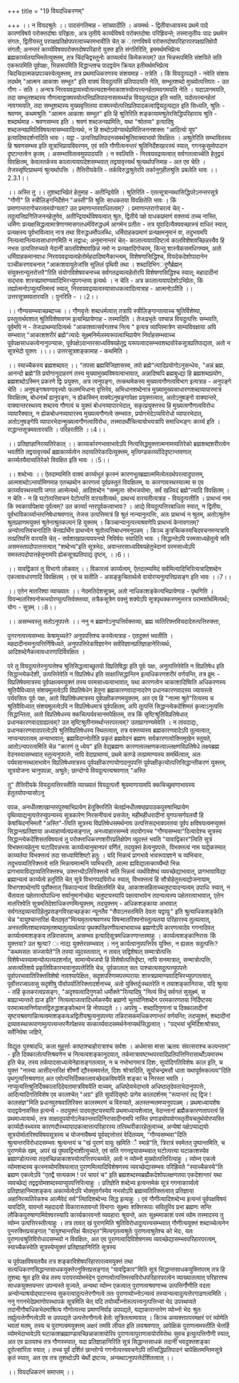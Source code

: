 +++
title = "19 वियदधिकरणम्"

+++
।। न वियदश्रुतेः ।। पादसंगतिमाह - सांख्यादीति । अयमर्थः - द्वितीयाध्यायस्य प्रथमे पादे कारणविषये परोक्त्तदोषाः परिहृताः, अत्र तृतीये कार्य्यविषये परोक्त्तदोषाः परिह्रियन्ते; तस्मात्तृतीयः पादः प्रथमेन संगतः, द्वितीयस्तु परपक्षप्रतिक्षेपपरत्वाच्चरमभावीति चेत् क ारणविषये परोक्त्तदोषपरिहारपरपक्षप्रतिक्षेपौ संगतौ; अनन्तरं कार्य्यविषयपरोक्त्तदोषपरिहारो युक्त्त इति संगतिरिति, इममर्थमभिप्रेत्य ब्रह्मकार्य्यतयाभिमतेत्युक्त्तम्, तत्र चिंदचिद्वस्तुनोः काय्यर्त्वयं किमेकरूपम्? उत भिन्नरूपमिति संशयिते सति एकरूपमिति पूर्वपक्षः, भिन्नरूपमिति विद्धान्तश्च पादद्वयेन क्रियत इतीमर्थमभिप्रेत्य चिदचिदात्मकप्रपञ्चस्येत्युक्त्तम्, तत्र प्रथमाधिकरणस्य संशयमाह - तत्रेति । किं वियदुत्पद्यते - नवेति संशयः तदर्थम् "आत्मन आकाशः सम्भूत" इति वाक्यं वियदुत्पत्तिं प्रतिपादयति नेति, सम्भूतशब्दो मुख्योत्पत्तिपरः - उत गौणः - सति । अन्यत्र निरवयवद्रव्यस्योत्पत्त्यदशर्नमाकाशस्योत्पत्त्यनर्हतामवगमयति नेति । यदाऽवगमयति, तदा सम्भूतशब्दस्य गौणत्वाद्वाक्यस्योत्पत्तिप्रतिपादनासामर्थ्यान्न वियदुत्पद्यत इति भवति, यदोत्पत्त्यनर्हतां नावगमयति, तदा सम्भूशब्दस्य मुख्यवृत्तितया वाक्यस्योत्पत्तिप्रतिपादकत्वाद्वियदुत्पद्यत इति सिध्यति, श्रुतिः - श्रवणम्, कथमश्रुतिः "आत्मन आकाशः सम्भूत" इति हि श्रुतिरिति शङ्कायामश्रुतेरसिद्धिपरिहाराय श्रुति - शब्दार्थमाह - श्रवणसम्भव इति । श्रवणं शब्दजन्यप्रमितिः, यथा "श्रोतव्य" इत्यादिषु शब्दजन्यप्रमितिविषयत्वासम्भवादित्यर्थः, न हि शब्दोऽयोग्यार्थप्रमितिजननशक्त्तः "आदित्यो यूप" इत्यादिष्वदर्शनादिति भावः । यद्वा - उत्पत्तिप्रतिपादनसमर्थश्रुतिवाक्याभावो विवक्षितः । अश्रुतेरिति सम्भावितस्य हि श्रवणसम्भव इति सूत्राभिप्रायविवरणम्, एवं सति गौणीत्यनन्तरं श्रुतिनिर्देशखारस्यं स्यात्, गगनकुसुमोपादान दृष्टान्तत्वेन कृतम् । असम्भावितत्वमुपपादयति । न स्वल्विति - निरवयवद्रव्यत्वात् सर्वगतत्वाच्चेति हेतुद्वयं विवक्षितम्, केवलतर्कस्य कालात्ययापदेशसम्भवात् तद्वयावृत्त्यर्थं श्रुत्यर्थापत्तिमाह - अत एव चेति । तेजस्सृष्टिप्राथम्यं श्रुत्यर्थापत्तिः । तैत्तिरीयकेति - तर्कविरुद्धश्रुतेरपि तर्कानुगृहीतश्रुतिः प्रबलेति भावः ।।2.3.1।।

।। अस्ति तु ।। तुशब्दाभिप्रेतं हेतुमाह - अतीन्द्रियेति । श्रुतिरिति - एतत्सूत्रान्यथासिद्धिपरेऽनन्तरसूत्रे "गौणी" ति स्त्रीलिङ्गनिर्देशेन "अस्ती"ति श्रुतिः साधकतया विवक्षितेति भावः । किं प्रमाणान्तरागोचरत्वमयोग्यता? उत प्रमाणान्तरवाधितत्वम्? । प्रमाणान्तरागोचरत्वं चेत् - तदुत्पत्तिप्रगितिजननहेतुणेव, अतीन्द्रियार्थविषयत्वात् श्रुतः, द्वितीये पक्षे वाधकप्रमाणं वक्त्तव्यं तच्च नास्ति, धर्मिणः प्रत्यक्षसिद्धत्वामात्रेणागमासगतधर्मविरुद्धधर्म आगमेन प्रतीतः - तत्र यूपादित्यैक्यवच्छास्त्रं वाधितं स्यात्, प्रत्यक्षस्य पूर्वभावित्वात् नात्र तथा विरुद्धधर्मोपलब्धिः, धर्मिग्राहकप्रमाणं प्रत्यक्षमनुमानं वा, तदुभयमपि नित्यत्वानित्यत्वसाधारणमिति न तद्वाधः; अनुमानान्तरं चेत्- कालात्ययापदिष्टत्वं कालविशेषावच्छिन्नस्यैव हि नभस उत्पत्तिरुच्यते नेदानीं कालविशेषावछिन्नं नमो नः प्रत्यक्षादिगोचरम्, किन्तु शास्त्रैकसमधिगम्यम्, अतो धर्मिग्राहकमानवाधः निरवयवद्रव्यत्वहेतोर्महदादिष्वनैकान्त्यम्, विशेषणासिद्धिश्च, वियदेकदेशोपादानेन पञ्चीकरणवचनात् "आकाशवायुतेजांसि सुलिलं पृथिवी तथा । शब्दादिभिगर्ुणैर्ब्रह्मन् संयुक्त्तान्युत्तरोत्तरै"रिति संयोगविशेषवचनाच्च सर्वगतद्रव्यत्वहेतोरपि विशेषणासिद्धिश्च स्यात्; महादादीनां सद्भावः शास्त्रप्रामाण्यवादिभिरभ्युपगन्तव्य इत्यर्थः । न चेति - अत्र कालात्ययापदेशोऽभिप्रेतः, किं तर्ह्यात्मनोऽप्युत्पत्तिमत्त्वं स्यात्, निरवयवद्रव्यत्वस्यासाधकत्वादित्यत्राह - आत्मनोऽपीति ।। उत्तरसूत्रमवतारयति । पुनरिति - ।।2।।

।। गौण्यसम्भवाच्छब्दाच्च ।। गौणवृत्तेः शब्दधर्मत्वात् तत्रापि स्त्रीलिङ्गान्तत्वाच्च श्रुतिर्विशेष्या, प्रस्तुतार्थवशात् श्रुतिविशेषावगम इत्यभिप्रायेणाह - तस्मादिति । तेजःप्रभृतेः पश्चान्न वियदुत्पत्तिः सम्भवति, पूर्वमपि न - तेजःप्राथम्यादित्यर्थः "आकाशवत्सर्वगतश्च नित्य " इत्यत्र व्याप्तिमात्रेण साम्यविवक्षाया अपि सम्भवात् "आकाशशरीरं ब्रह्मे"त्यादेः सूक्ष्मनिर्मलस्वरूपत्वाभिप्रायेण निर्वाहसम्भवाच्च पूर्वपक्षसाधकत्वेनानुपन्यासः, पूर्वपक्षेऽवान्तरसाध्यविषयहेतुद्व यरूपत्वादसम्भवशब्दयोरेकसूत्रप्रतिपाद्यता, अतो न सूत्रभेदो युक्त्तः ।।।। उत्तरसूत्रशङ्कामाह - कथमिति ।

।। स्याच्चैकस्य ब्रह्मशब्दवत् ।। "तपसा ब्रह्मविजिज्ञासस्व, तपो ब्रह्मे"त्यादिप्रयोगोऽनुसन्धेयः, "अन्नं ब्रह्म, आनन्दो ब्रह्मे"ति प्रयोगानुदाहरणं तस्य मुख्यामुख्यविषयत्वाभावात्, अन्नादिष्वपि ब्रह्मबुध्द्या हि ब्रह्मशब्दप्रयोगः, ब्रह्मशब्दोऽस्मिन् प्रकरणे द्विः प्रयुक्त्तः, अत्र त्वनुपङ्गः, तत्कथमेकस्य मुख्यत्वगौणत्वविभाग इत्यत्राह - अनुपङ्गे चेति । अनुषङ्गश्रवणावृत्त्योः फलमभिधाना वृत्तिरेव, अभिधानशब्देनात्र मुख्यामुख्यसाधारणशब्दव्यापारमात्रं विवक्षितम्, बोधनार्थं ह्यनुपङ्गः, न ह्येकस्मिन् वाक्येऽनुषङ्गापेक्षा प्रयुक्त्तत्वात्, अतोऽनुषङ्गो वाक्यान्तरे, वाक्यान्तरस्थस्य शब्दस्य गौणत्वं च युक्त्तं बोधनव्यापारभेदात्, सकृत्प्रयुक्त्तस्य हि मुख्यत्वगौणत्वविरोधः व्यापारैक्यात्, न ह्येकबोधनव्यापारस्य मुख्यत्वगौणत्वे सम्भवतः, प्रयोगभेदेऽप्यविरोधो व्यापारभेदात्, अतोऽनुषङ्गेपि व्यापारभेदान्मुख्यत्वगौणत्वाविरोधः, तस्मादर्थौचित्यायोभयत्रापि समाधिभङ्गः कार्य्य इति । राद्धान्तसूत्रमवतारयति । परिहरतीति ।।4।।

।। प्रतिज्ञाहानिरव्यतिरेकात् ।। काय्यर्कारणभावाभावेऽपि नित्यसिद्धमुक्त्तात्मनामव्यतिरेको ब्रह्मशब्दशरीरत्वेन भवतीति तद्वयावृत्त्यर्थं ब्रह्मकार्य्यत्वेन तदव्यतिरेकादित्युक्त्तम्, मृत्पिण्डकार्य्यादिदृष्टान्तवणात् कार्य्यतयैवाव्यतिरेको विवक्षित इति भावः ।।5।।

।। शब्देभ्यः ।। ऐतदाम्यमिति वाक्यं कार्य्यभूतं कृत्स्नं कारणभूतब्रह्मात्ममित्येतदर्थपरत्वादुपात्तम्, आत्मशब्दोऽन्तर्यामिणमाह एतच्छब्देन कारणत्वं पूर्वप्रस्तुतं विवक्षितम्, यः कारणावस्थस्यात्मा स एव कार्य्यावस्थस्यापि जगत आत्मेत्यर्थः, आदिशब्देन "सम्मूलाः सोभजयोमाः, सर्वं खल्विदं ब्रह्मे"त्यादि विवक्षितम् । न चेति - न हि घटोत्पत्तिवचनं पेटोत्पत्तिं वारयतीत्यर्थः, प्राथभ्यं वारयतीत्यत्राह - वियदुत्पत्तीति । प्राथभ्यं नाम किं स्वकार्यापेक्षया पूर्वत्वम्? उत कार्य्या न्तरपूर्वकत्वाभावः? । आद्ये वियदुत्पत्तिरबाधिता स्यात्, न द्वितीयः, पूर्वभाविकार्य्यान्तरनिषेधाश्रवणात्, तेजस उत्पत्तिमात्रं हि श्रुतं नान्यानुत्पत्तिः, अतः प्राथभ्यं न श्रुतम्, अतोऽश्रुतेन श्रुतप्रहाणमयुक्त्तं श्रुतेनाश्रुतकल्पनं हि युक्त्तम् । किञ्चान्यानुत्पत्त्यश्रवणेपि प्राथभ्यं केनावगतम्? अन्योत्पत्तिवचनादिति चेत्तर्ह्यार्थेन प्राथभ्येन श्रुतोत्पत्तिबाधनमनुपन्नम् । किञ्च कुत्रचित्कस्यचिदवचनमन्यत्रापि तत्प्रतिपत्तिं वारयति चेत् - सर्वशाखाप्रत्यययनयो निविर्षयः स्यादिति भावः । सिद्धान्तेऽपि परमसाध्यहेतुत्वे सति असमस्तपदोपात्तत्तत्वात् "शब्देभ्य"इति सूत्रभेदः, अवान्तरसाध्यविषयहेतुभेदानां परमसाध्येऽपि समस्तपदोपात्तहेतूनामपि ह्येकसूत्रप्रतिपाद्यं दृष्टम्, ।।6।।

।। यावद्विकारं तु विभागो लोकवत् ।। विकारत्वं कार्य्यत्वम्, ऐतदात्म्यमिदं सर्वमित्यादिभिरित्यत्रादिशब्देन एकत्वावधारणादि विवक्षितम् । एवं च सतीति - असङ्कुचितार्थत्वे वायोरप्यनुत्पत्तिप्रसङ्ग इति भावः ।।7।।

।। एतेन मातरिश्वा व्याख्यातः ।। नेदमतिदेशसूत्रम्, अतो नाधिकाशङ्केत्यभिप्रायेणाह - पृथगिति । वियन्मातरिश्वनोरूभयोरप्युत्पत्तिर्वक्त्तव्या, तत्रैकसूत्रेण वक्त्तुं शक्येऽपि सूत्रपृथक्करणमुत्तरत्र परामर्शार्थमित्यर्थः; योगः - सूत्रम् ।।8।।

।। असम्भवस्तु सतोऽनुपपत्तेः ।। ननु न ब्रह्मणोऽनुप्पत्तिर्वक्त्तव्या, ब्रह्म व्यतिरिक्त्तवियदादेरुत्पत्तिरुक्त्ता,

पुनरनत्पत्त्यसम्भवः केषामुच्यते? अनुपपत्तिश्च कस्येत्यत्राह - एतदुक्त्तं भवतीति । महदादीनामनुत्पत्तिर्निषिध्यते, अनुपपत्तिरेकविज्ञानेन सर्वविज्ञानप्रतिज्ञाहानेरित्यर्थः, आदिशब्देनैकत्वावधारणादिर्विवक्षितः ।

परे तु वियदुत्पत्तेरनुत्पत्तेश्च श्रुतिसिद्धत्वाच्छुतयो विप्रतिषिद्धा इति पूर्वः पक्षः, अनुत्पत्तिरेवेति न विप्रतिषेध इति सिद्धान्त्येकदेशी, उत्पत्तिरेवेति न विप्रतिषेध इति साक्षात्सिद्धान्तिन इत्यधिकरणशरीरं वर्णयन्ति, तत्र व्रूमः - विप्रतिषेवमात्रस्य पूर्वपक्षत्वमयुक्त्तं तस्य परमसाध्यत्वाभावात्, यथा कारणत्वेन चाकाशादिष्विति अधिकरणस्य श्रुतियैविध्यात् संशयमूलत्वेऽपि विप्रतिषेधेन हेतुना ब्रह्मकारणवादानादरेण प्रधानकारणवादस्य ज्यायस्त्वे पर्यवसितः पूर्वः पक्षः, अतो विप्रतिषेधमात्रस्य पूर्वपक्षीकरणमयुक्त्तम्. अत एव हि "नात्मा श्रुते"रित्यस्य च श्रुतिवैविध्यात् संशयमूलत्वेऽपि न विप्रतिषेधमात्रं पूर्वपक्षितम्, अपि तूत्पत्तिं सिद्धान्त्येकदेशिमतं कृत्वाऽनुत्पत्तिः सिद्धान्तिता, अतो विप्रतिषेधस्य क्कचित्पर्यवसानमपेक्षितम्, तत्र किं सृष्टिश्रुतिविप्रतिषेधात् प्रधानकारणवादग्राह्यत्वम्? उत सृष्टिश्रुतीनामर्थान्तरपरत्वम्? उताप्रागाण्यमेवेति । न तावदाद्यः, प्रधानकारणवादपरत्वेऽपि श्रुतिविप्रतिषेधस्य स्थितत्वात्, तत्र वक्त्तव्यस्य ब्रह्मकारणवादेऽपि तुल्यत्वात्, नाप्यन्यपरत्वम् अन्याभावात्; ब्रह्मविदाप्नोतीति प्रकृतं ब्रह्मवेदनं ब्रह्मणः सर्वकारणत्वोक्त्तिमुखेन स्तूयते, आतोऽन्यपरत्वमिति चेन्न "कारणं तु ध्येय" इति वेद्यब्रह्मणः कारणत्वलक्षणकत्वाल्लक्षणविप्रतिषेधे लक्ष्यब्रह्म वेदनस्यासम्भवात् स्तुत्यनुपपत्तेः, नापि वेदाप्रामाण्यं, प्रथमे काण्डे तत्प्रामाण्यस्य समर्थित्वात्, अतः पर्यवसानस्थलाभावेन विप्रतिषेधमात्रस्य पूर्वपक्षीकरणायोगादनुपपत्तिं पूर्वपक्षीकृत्योत्पत्तिसिद्धान्तीकरणं युक्त्तम्, सूत्रयोजना चानुपपन्ना, अश्रुतेः; छान्दोग्ये वियदुत्पत्त्यश्रवणात् "अस्ति

तु" तैत्तिरीयके वियदुत्पत्तिरस्तीति व्याख्यातं वियदुत्पत्तौ श्रूयमाणायामपि क्कचिच्छ्रवणाभावस्य हेतुतयोपन्यासोऽनु

पपन्नः, अनधीतशाखान्तरपुरुषाभिप्रायेण हेतूक्त्तिरिति चेतर्ह्यनधीतषष्ठप्रपाठकपुरुषाभिप्रायेण पृथिव्याद्यनुत्पत्तेरप्युपन्यस्य सूत्रकारेण निरसनीयत्वं प्रसजेत्; महीमहीधरादीनां युगपत्सर्गपलयौ हि केषांचिदनभिमतौ "अस्ति"-त्विति सूत्रस्य विप्रतिषेधसमर्थनाय उत्पत्तिसद्भावपरतया पूर्वप क्षविषयत्वमप्युक्त्तं सिद्धान्तप्रतिज्ञाया अध्याहार्य्यत्वप्रसङ्गात्, अनध्याहारसम्भवे तदयोगाच्च "गौण्यसम्भवा"दित्यादेश्च सूत्रस्य सिद्धान्त्येकदेशिसतविषयत्वं तु परोक्त्ताधिकरणशरीरप्रतिक्षेपेण व्युदस्तं भवति "यावाद्विकार"त्विति सूत्रं विभक्त्तत्वहेतुना घटादिवन्नभसः कार्य्यत्वानुमानपरं वर्णितं, तदयुक्त्तं हेत्वनुपपत्तेः, विभक्त्तत्वं नाम यद्येकस्मात् काय्यर्तया विभक्त्तत्वं तदा साध्याविशिष्टो हतुः । यदि भिन्नत्वं प्रागभावे भावरूपाज्ञाने च व्यभिचारः, तदुभयव्यतिरिक्त्तत्वे सति भिन्नत्वमात्मनि व्यभिचरति, आत्मा ह्यविद्यातत्कार्य्येम्यो भिन्नः प्रागभावाविद्याव्यतिरिक्त्तश्च, उक्त्तभ्योऽतिरिक्त्तत्वे सति भिन्नत्वं व्यर्थविशेष्यं व्यवच्छेद्याभावात्, प्रागभावाविद्या ब्रह्मान्यत्वं कार्य्यत्वे हतुरिति चेत् सूत्रे विभागपदविरोधः स्यात्, विभक्त्तत्वं हि सौत्रोहेतुस्त्वद्योजनायाम्, विभागशाब्देनापि पूर्वोक्त्तात् त्रिकादन्यत्वं विवक्षितमिति चेन्न, आकाशसहिताच्चतुष्टयादन्यत्वम् उपाधिः स्यात्, न चैतावता पक्षेतरत्वोपाधिना सर्वानुमानोच्छेदः चतुष्टयस्यापि पक्षत्वाभावेन तदन्यत्वस्य पक्षेतरत्वाभावात्, एतेन मातरिश्वेति सूत्रमतिदेशाधिकरणमित्युक्त्तम्, तदयुक्त्तम् - अधिकशङ्काया अभावात् सर्वगतद्रव्यत्वादिहेतुप्रसङ्गविरहाच्छङ्का न्यूनतैव "सैपाऽनस्तमिति देवता यद्वायुः" इति श्रुत्याधिकशङ्केति चेन्न "वायुश्चान्तरिक्षं चैतदमृत"मित्यमृतत्वश्रवणस्य विषन्मातरिश्वनोस्तुल्यतया परिहारस्य तुल्यत्वात्, अनस्तमितशब्दस्यामृतशब्दतुल्यार्थतया पृथक्परिहरणीयत्वाभावाच्च ब्रह्मणोऽपि कारणत्वादेव गगनादिवत् कार्य्यत्वमाशङ्कय तन्निरासपरम्, असम्भव इत्यादिसूत्रमधिकरणान्तरमाहुः । कार्य्यत्वशङ्कानिरासः किं युक्त्तया? उत श्रुत्या? ः नाद्यः युक्त्तेरसम्भवात् । ननु कार्यत्वानुपपत्तिरेव युक्त्तिः, न ह्यसतः सदुत्पत्तिः? "कथमसतः सज्जायेते"ति तस्या व्युदस्तत्वात्, न तावत् सद्विशेषात् सम्मात्रोत्पत्तिः विशेषेभ्यस्यामान्योत्पत्त्यदशर्नात्, सामान्येभजयो हि विशेषोत्पत्तिर्दृष्टा, नापि सनमात्रात्, सन्मात्रोत्पत्तिः, असत्यतिशये प्रकृतिविकारभावानुपपत्तेरिति चेन्न, पूर्वकालात् सतः पाश्चात्यसदुत्पत्त्युपपत्तेः पूर्वापरभावातिरिक्त्तविशेषो नावश्यापेक्षितः, सदृशपरिणामपरम्परायाः शास्त्रप्रामाण्यवादिभिरभ्युपगतत्वात्, पूर्वोत्तरज्वालासु सदृशीषु पौर्वापर्यातिरिक्त्तादर्शनाच्च, अतो युक्त्तिर्दुःस्थतरेति न तयाशङ्कानिरासः, यदि श्रुत्या - तर्हि कृतकरत्वप्रसङ्गः, "अदृश्यत्वादिगुणको धर्मोक्त्ते"रित्यादिषु "नित्यं विभुं सर्वगतं सुसूक्ष्मं, स बाह्याभ्यन्तरो ह्यज इति" नित्यत्वाजत्वादिधर्मकस्यैव ब्रह्मणो भूतयोनिशब्देन परमकारणतया निर्दिष्टस्य परमात्मत्वनिर्णयात्तद्विरुद्धाशङ्कोत्थानं हि नोपपद्यते ।। अपरेषु - शब्दादिगुणानां च दिक्कालादीनां सृष्टयश्रवणान्नित्यत्वमाशङ्कयअद्वितीयश्रुत्यनुपपत्त्या तन्निरासकमधिकरणान्तरं वर्णयन्ति; तदप्युक्त्तं, शब्दादीनां द्रव्यावस्थारूपाणामुत्पत्त्यन्तरनैरपेक्षस्य सत्कार्य्यवादसमर्थनेनाप्यर्थसिद्धत्वात् । "पद्भयां भूमिर्दिशःश्रोत्रात्, सर्वेनिपेषा जज्ञिरे,

विद्युतः पुरुषादधि, कला मुहूर्त्ताः काष्ठाश्चाहोरात्राश्च सर्वशः । अर्धमासा मासा ऋतवः संवत्सराश्च कल्पन्ताम्" - इति दिक्कालोत्पत्तिश्रवणेन च नित्यत्वशङ्कानुदयात्, तर्कमात्रावष्टम्भपरवादिप्रतिपत्तिनिरासार्थोऽयमारम्भ इति चेन्न, तस्य तर्कपादसाध्यत्वेनेहासङ्गतत्वात्, न च नभोभागमात्रं दिशः, सूर्यादिगतिविशेषः काल इति, च युक्त्तं "नास्या आसीदन्तरिक्षं शीर्ष्णो द्यौस्समवर्त्तत, दिशः श्रोत्रादिति, सूूर्याचन्द्रमसौ धाता यथापूर्वमकल्पय"दिति पृथगुत्पत्तिश्रवणात् अत एवोत्पत्तिर्दिक्कालावच्छेदकविषयेति शङ्का च निरस्ता भवति । नाप्युत्यत्तिश्रुतिर्दिक्कालादिदेवतामात्रविषयेति वाच्यम्, अधिष्ठेयभेदाभावे अधिष्ठातृदेवताभेदानुपपत्तेः, आदित्यादिगतिविशेष एव कालश्चेत् "अग्र" इति सूर्यादिसृष्टेः प्रागेव कालदर्शनम् "रूपान्तरं तद् द्विज ! कालसंज्ञ"मिति प्रधानपुरुषवातिरिक्त्त कालस्मरणं च विरुव्यते, अतस्तन्मतमप्यनुपपन्नम् । प्रथमाध्यायशेषः पादद्वयेनावसित इत्यन्ये - तदयुक्त्तं पादवतुष्टयस्यापि प्रथमाध्यायशेत्वात्, वेदान्तानां ब्रह्मैककारणतापरत्वं हि प्रथमाध्यायार्थः, तत्र साक्षादुपयोगोऽनेकान्तवादिनिरासादीनामपि नास्ति प्रणाड्योपयोगस्तृतीयचतुर्थयोरप्यस्ति कार्य्यदौःस्थ्यस्य कारणदौस्थ्यापादकत्वात्तत्परिहारस्य तत्स्थिरीकारहेतुत्वाच्च, अन्येषां पक्षेऽप्याद्ययोः सूत्रयोर्मातरिश्वविषयसूत्रस्य च योजनावैषम्यं पूर्ववद्दत्तोत्तरं वेदितव्यम्, "गौण्यसम्भवा"दिति श्रुत्यन्तरविरोधादसम्भवः श्रुत्यन्तयं च "खं पुराणं वायुः खमिति ै स्माहे"ति, त्रिरात्रं स्वमेतत् पुष्पान्तमिति, च पुराणमेकं खम्, अपरं खं पुष्पवद्विनाशीत्युच्यते, एवं सति गगनद्वयासम्भवात् घटोत्पत्त्या घटाकाशस्येव ब्रह्माण्डोत्पत्त्या तदवच्छिन्नाकाशस्योत्पत्तिरुपचर्य्यते, अतो न व्योम्नो मुख्योत्पत्तिरित्याहुः । व्योम्न एकत्वे व्योमशब्दस्य कृत्स्नव्योमविषयत्वात् पुराणमित्यादिविशेषणस्य व्यवच्छेद्यासम्भवः परिह्रियते "स्याच्चैकस्ये"ति ब्रह्मण एकत्वेऽपि "एतद्वै सत्यकाम ! परं चापरं च" इति ब्रह्मशब्दस्यब्रह्मैकदेशोपलक्षणतया एकदेशान्तरं यथा व्यवच्छेद्यं तद्वद्वयोमशब्दस्याप्युपपत्तिरित्याहुः । प्रतिज्ञेति शब्देभ्य इत्यन्तमेकं सूत्रं गगनाकार्य्यत्वे प्रतिज्ञाहानिमाशङ्कय अकार्य्यत्वेऽपि भोक्त्तृवर्गस्येव नभसोऽपि ब्रह्मव्यतिरिक्त्तत्वात् प्रतिज्ञाया अहानिरव्यतिरेकश्च आत्मैवेदं सर्व"त्यिादिशब्देभ्यः सिद्ध इत्याहुः । एवं गौणीत्यादिशब्देभ्य इत्यन्तं पूर्वपक्षविषयं यावदिति, यावन्तो महदादयो विकारास्तावन्तो विभागाः सूक्ष्माः शक्त्तिरूपाः सवितुरिव प्रभा ब्रह्मणः सन्ति लौकिकपुरुषाणामिवेश्वरस्यापि कार्य्यकारवन्तो व्यवहाराः श्रूयन्ते, अतः सूक्ष्ममाकाशं परमं व्योम तस्मादस्य तु व्योम्न उत्पत्तिरस्तीत्याहुः । तत्र तावत् खं पुराणमिति श्रुतिविरोधादुत्पत्त्यसम्भवात् गौणीत्ययुक्त्तं शब्दाच्चेत्यनेन पुनरुक्त्तिप्रसङ्गात् "वायुश्चान्तरिक्षं चैतदभृत"मित्यगृतत्वश्रुतेः पुराणत्वश्रुतेश्च को भेदः, यतः पुराणत्वश्रुतिविरोधादसम्भवो न विवक्षितः, अत एव पुराणत्वादिविशेषणस्य व्यवच्छेद्यासम्भवपरिहारपरत्वम्, स्याच्चैकस्येति सूत्रस्येप्युक्त्तं प्रतिज्ञाहानिरिति सूत्रस्य

च पूर्वपक्षविषयतयैव तत्र शङ्काविशेषपरिहारपरत्वमयुक्त्तं तथा सत्यधिकरणसिद्धान्तसाधकयुक्त्तेरनुक्त्तिप्रसङ्गात् "यावद्विकार"मिति सूत्रं सिद्धान्तसाधकयुक्त्तिपरम् तत्र हि तुशब्दः श्रुत इति चेन्न तस्य परापरव्योमभेदेन पुराणत्वोत्पत्तिमत्त्वविरोधपरिहारपरत्वेन व्याख्यातत्वात् परिहारश्च साधकयुक्त्तयन्तर उपन्यस्ते युज्यते, अन्यथा व्योम्न एकत्वात् पुराणत्वश्रवणाच्च उत्पत्तिर्गौणीति वदता अन्योन्याश्रयोद्घाटनस्य सुकरत्वादुत्पत्तेरगौणत्वे ततः पुराणव्योभ्नोऽन्यत्वं तस्यान्यत्वादुत्पत्तेरगाढणत्वमिति । ननु गगनभेदेप्रमाणोपस्थापकं सूत्रमिति चेत् यदि तयोर्व्योभ्नोरूत्पत्त्यनुत्पत्तिभ्यां भेद उपस्थप्यते तदानीगौषाधिकभेदमाश्रित्य गौणोत्पत्त्या प्रमाणनिर्वाह उपपद्यते, यद्याकारान्तरेण व्योभ्नो भेदः श्रुतः तर्ह्युत्पत्तेर्गौणत्वेऽपि स उपपद्यते उत्पत्तेरगौणत्वे हेतोः सूत्रितत्वामावात् । किञ्च अव्यक्त्तात्परमक्षरं परं व्योमेति भवतां मतम्, तस्य च पुराणत्वमयुक्त्तम् अक्षरं तमवि लीयत इति लयश्रवणात्, आपेक्षिकं पुराणत्वमस्तीति चेत्तर्हि व्योमभेदाभावेऽपि घटाकाशब्रह्माण्डावच्छिन्नाकाशयोरिव पुराणत्वापुराणत्वयोरविरोथः सुवच इत्युत्पत्तिगौणी स्यात्, अत एव प्रलयश्च तत्र गौणस्स्यात्, यदा प्रतिज्ञाहानिरिति सूत्रं सिद्धान्तसाधकं तदानीं भवदुक्त्तशङ्का दूरोत्सांरिता स्यात् । तच्च पूर्वं दर्शितं छान्तोग्ये गगनोत्पत्त्यवचनेऽपि तत्सिद्धिप्रतिपादनं चापेक्षितमन्तिमसूत्रे कृतं स्यात्, अत एव तत्र तुशब्दोऽपि चेर्थो द्रष्टव्यः, अन्यथाऽनुपपत्तेर्दर्शितत्वात् ।।

।। वियदधिकरणं समाप्तम् ।।

